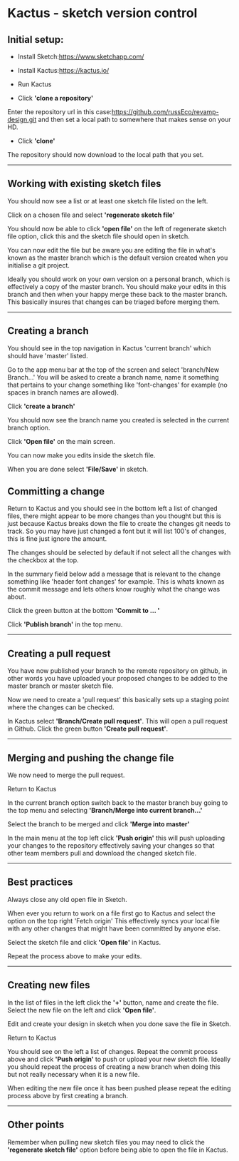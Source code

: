 # Kactus - sketch version control

## Initial setup: ##

* Install Sketch:https://www.sketchapp.com/

* Install Kactus:https://kactus.io/

* Run Kactus

* Click __'clone a repository'__

Enter the repository url in this case:https://github.com/russEco/revamp-design.git
and then set a local path to somewhere that makes sense on your HD.

 * Click __'clone'__

The repository should now download to the local path that you set.

___________________________________________________________

## Working with existing sketch files ##

You should now see a list or at least one sketch file listed on the left.

Click on a chosen file and select __'regenerate sketch file'__

You should now be able to click __'open file'__ on the left of regenerate sketch file option, click this and the sketch file should open in sketch.

You can now edit the file but be aware you are editing the file in what's known as the master branch which is the default version created when you initialise a git project.

Ideally you should work on your own version on a personal branch, which is effectively a copy of the master branch. You should make your edits in this branch and then when your happy merge these back to the master branch. This basically insures that changes can be triaged before merging them.

___________________________________________________________

## Creating a branch ##

You should see in the top navigation in Kactus 'current branch' which should have 'master' listed.

Go to the app menu bar at the top of the screen and select 'branch/New Branch...'
You will be asked to create a branch name, name it something that pertains to your change something like 'font-changes' for example (no spaces in branch names are allowed).

Click __'create a branch'__

You should now see the branch name you created is selected in the current branch option.

Click __'Open file'__ on the main screen.

You can now make you edits inside the sketch file.

When you are done select __'File/Save'__ in sketch.

## Committing a change ##

Return to Kactus and you should see in the bottom left a list of changed files, there might appear to be more changes than you thought but this is just because Kactus breaks down the file to create the changes git needs to track. So you may have just changed a font but it will list 100's of changes, this is fine just ignore the amount.

The changes should be selected by default if not select all the changes with the checkbox at the top.

In the summary field below add a message that is relevant to the change something like 'header font changes' for example. This is whats known as the commit message and lets others know roughly what the change was about.

Click the green button at the bottom __'Commit to ... '__

Click __'Publish branch'__ in the top menu.

______________________________________

## Creating a pull request ##

You have now published your branch to the remote repository on github, in other words you have uploaded your proposed changes to be added to the master branch or master sketch file.

Now we need to create a 'pull request' this basically sets up a staging point where the changes can be checked.

In Kactus select __'Branch/Create pull request'__. This will open a pull request in Github. Click the green button __'Create pull request'__.

______________________________________

## Merging and pushing the change file ##

We now need to merge the pull request.

Return to Kactus

In the current branch option switch back to the master branch buy going to the top menu and selecting __'Branch/Merge into current branch...'__

Select the branch to be merged and click __'Merge into master'__

In the main menu at the top left click __'Push origin'__ this will push uploading your changes to the repository effectively saving your changes so that other team members pull and download the changed sketch file.

_________________________________________

## Best practices ##

Always close any old open file in Sketch.

When ever you return to work on a file first go to Kactus and select the option on the top right 'Fetch origin'
This effectively syncs your local file with any other changes that might have been committed by anyone else.

Select the sketch file and click __'Open file'__ in Kactus.

Repeat the process above to make your edits.

_________________________________________

## Creating new files ##

In the list of files in the left click the __'+'__ button, name and create the file.
Select the new file on the left and click __'Open file'__.

Edit and create your design in sketch when you done save the file in Sketch.

Return to Kactus

You should see on the left a list of changes. Repeat the commit process above and click __'Push origin'__ to push or upload your new sketch file. Ideally you should repeat the process of creating a new branch when doing this but not really necessary when it is a new file.

When editing the new file once it has been pushed please repeat the editing process above by first creating a branch.

__________________________________________

## Other points ##

Remember when pulling new sketch files you may need to click the __'regenerate sketch file'__ option before being able to open the file in Kactus.

